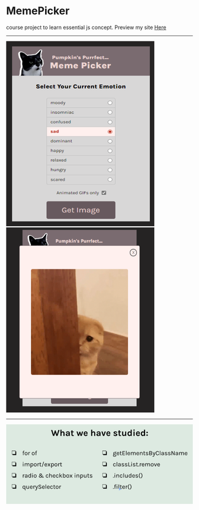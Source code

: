 # MemePicker

course project to learn essential js concept.
Preview my site <a href="https://muhmmadawd.github.io/MemePicker/"> Here </a>

<hr>
<p float="left">
<img src="./images/_website.png" width="400px" height="500px">
<img src="./images/_.png" width="400px" height="500px">
</p>
<hr>
<img src="./images/goal.png">
